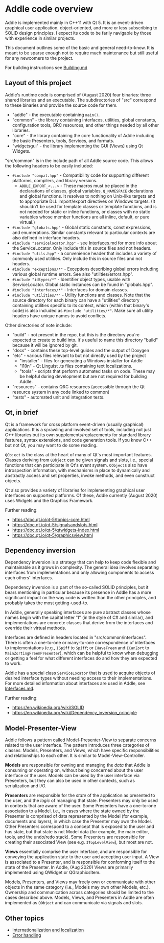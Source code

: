 # Addle code overview

Addle is implemented mainly in C++11 with Qt 5. It is an event-driven graphical 
user application, object-oriented, and more or less subscribing to SOLID design
principles. I expect its code to be farily navigable by those with experience in
similar projects.

This document outlines some of the basic and general need-to-know. It is meant
to be sparse enough not to require much maintenance but still useful for any
newcomers to the project.

For building instructions see [Building.md](./Building.md)

## Layout of this project

Addle's runtime code is comprised of (August 2020) four binaries: three shared
libraries and an executable. The subdirectories of "src" correspond to these
binaries and provide the source code for them.

- "addle" - the executable containing `main()`.
- "common" - the library containing interfaces, utilities, global constants,
configuration tools, QRC resources, and other things needed by all other
libraries.
- "core" - the library containing the core functionality of Addle including the
basic Presenters, tools, Services, and formats.
- "widgetsgui" - the library implementing the GUI (Views) using Qt Widgets.

"src/common" is in the include path of all Addle source code. This allows the
following headers to be easily included:
- `#include "compat.hpp"` - Compatibility code for supporting different
platforms, compilers, and library versions.
    - `ADDLE_EXPORT_<...>` - These macros must be placed in the declarations of
    classes, global variables, `Q_NAMESPACE` declarations and global functions. 
    It resolves to nothing on Unix-like targets and to appropriate DLL 
    import/export directives on Windows targets. (It shouldn't be used for 
    template classes or template functions, and is not needed for static or 
    inline functions, or classes with no static variables whose member functions 
    are all inline, default, or pure virtual.)
- `#include "globals.hpp"` - Global static constants, const expressions, and 
enumerations. Similar constants relevant to particular contexts are also defined
in interface headers.
- `#include "servicelocator.hpp"`  - see [Interfaces.md](./Interfaces.md) for
more info about the ServiceLocator. Only include this in source files and not 
headers.
- `#include "utils.hpp"` - a convenience header that includes a variety of
commonly used utilities. Only include this in source files and not headers.
- `#include "exceptions/*"` - Exceptions describing global errors including
various global runtime errors. See also "utilities/errors.hpp".
- `#include "idtypes/*"` - Identifier object types, usable with ServiceLocator.
Global static instances can be found in "globals.hpp".
- `#include "interfaces/*"` - Interfaces for domain classes.
- `#include "utilities/*"` - Utility functions and classes. Note that the source 
directory for each binary can have a "utilities" directory containing utilities 
specific to its context, which (within that binary's code) is also included as 
`#include "utilities/*"`. Make sure all utility headers have unique names to 
avoid conflicts.

Other directories of note include:
- "build" - not present in the repo, but this is the directory you're expected
to create to build into. It's useful to name this directory "build" because it
will be ignored by git.
- "docs" - contains these top-level guides and the output of Doxygen
- "etc" - various files relevant to but not directly used by the project
    - "installer" - files for generating a Windows installer for Addle
    - "l10n" - Qt Linguist .ts files containing text localizations.
    - "tools" - scripts that perform automated tasks on code. These may be
    helpful during development but are not required for building Addle.
- "resources" - contains QRC resources (accessible through the Qt resource
system in any code linked to common)
- "tests" - automated unit and integration tests.

## Qt, in brief

Qt is a framework for cross platform event-driven (usually graphical)
applications. It is a sprawling and involved set of tools, including not just
C++ libraries but its own supplements/replacements for standard library
features, syntax extensions, and code generation tools. If you know C++ but not
Qt, you may want to do some reading. 

`QObject` is the class at the heart of many of Qt's most important features.
Classes deriving from `QObject` can be given signals and slots, i.e., special
functions that can participate in Qt's event system. `QObject`s also have 
introspection information, with mechanisms in place to dynamically and
abstractly access and set properties, invoke methods, and even construct
objects.

Qt also provides a variety of libraries for implementing graphical user
interfaces on supported platforms. Of these, Addle currently (August 2020) uses 
Widgets and the Graphics Framework.

Further reading:
- https://doc.qt.io/qt-5/topics-core.html
- https://doc.qt.io/qt-5/signalsandslots.html
- https://doc.qt.io/qt-5/qtwidgets-index.html
- https://doc.qt.io/qt-5/graphicsview.html

## Dependency inversion

Dependency inversion is a strategy that can help to keep code flexible and 
maintainable as it grows in complexity. The general idea involves separating 
interfaces from implementations and only allowing components to access each 
others' interfaces.

Dependency inversion is a part of the so-called SOLID principles, but it bears 
mentioning in particular because its presence in Addle has a more significant 
impact on the way code is written than the other principles, and probably takes 
the most getting-used-to.

In Addle, generally speaking interfaces are pure abstract classes whose names
begin with the capital letter "I" (in the style of C# and similar), and
implementations are concrete classes that derive from the interfaces and
override their virtual methods.

Interfaces are defined in headers located in "src/common/interfaces". There is 
often a one-to-one or many-to-one correspondence of interfaces to
implementations (e.g., `ISpiff` to `Spiff`; or `IHaveFreem` and `ICanZort` to 
`MainZortingFreemPresenter`), which can be helpful to know when debugging or 
getting a feel for what different interfaces do and how they are expected to 
work.

Addle has a special class `ServiceLocator` that is used to acquire objects
of desired interface types without needing access to their implementations. For 
more detailed information about interfaces are used in Addle, see
[Interfaces.md](./Interfaces.md).

Further reading:
- https://en.wikipedia.org/wiki/SOLID
- https://en.wikipedia.org/wiki/Dependency_inversion_principle

## Model-Presenter-View

Addle follows a pattern called Model-Presenter-View to separate concerns related
to the user interface. The pattern introduces three categories of classes:
Models, Presenters, and Views, which have specific responsibilities and 
relationships to each other. It is similar to Model-View-Controller.

**Models** are responsible for owning and managing the *data* that Addle is
consuming or operating on, without being concerned about the user interface or 
the user. Models can be used by the user interface via Presenters, but they can 
also be used in other contexts, such as serialization and I/O.

**Presenters** are responsible for the *state* of the application as presented 
to the user, and the *logic* of managing that state. Presenters may only be used
in contexts that are aware of the user. Some Presenters have a one-to-one 
association to a Model, i.e., in cases where the state owned by the Presenter is 
comprised of data represented by the Model (for example, documents and layers),
in which case the Presenter may own the Model. Other Presenters correspond to a 
concept that is exposed to the user and has state, but that state is not Model 
data (for example, the main editor, tools, and the undo/redo stack). Some 
Presenters are responsible for creating their associated View (see e.g.
`ITopLevelView`), but most are not.

**Views** essentially comprise the user interface, and are responsible for 
conveying the application state to the user and accepting user input. A View is 
associated to a Presenter, and is responsible for conforming itself to the state 
of the Presenter. In Addle, (Aug 2020) Views are primarily implemented using
QWidget or QGraphicsItem.

Models, Presenters, and Views may freely own or communicate with other objects
in the same category (i.e., Models may own other Models, etc.). Ownership and 
communication across categories should be limited to the cases described above. 
Models, Views, and Presenters in Addle are often implemented as `QObject` and 
can communicate via signals and slots. 

## Other topics

- [Internationalization and localization](./I18n.md)
- [Error handling](./Errors.md)
